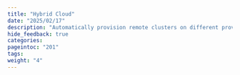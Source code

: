 ```yaml
---
title: "Hybrid Cloud"
date: "2025/02/17"
description: "Automatically provision remote clusters on different providers, for cloud, edge and hybrid infrastructures"
hide_feedback: true
categories:
pageintoc: "201"
tags:
weight: "4"
---
```


<a id="hybrid-multi-cloud"></a>

<!--# Hybrid Multi Cloud -->
